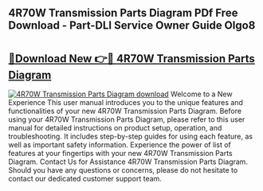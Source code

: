 ## 4R70W Transmission Parts Diagram PDf Free Download - Part-DLI Service Owner Guide Olgo8

# <h2><a href="http://dfk4qdt.blite.top/?on=4R70W+Transmission+Parts+Diagram">🔗Download New 👉🔴 4R70W Transmission Parts Diagram</a></h2>

[![4R70W Transmission Parts Diagram download](https://i.imgur.com/lujVjoI.png)](http://dfk4qdt.blite.top/?on=4R70W+Transmission+Parts+Diagram)
Welcome to a New Experience This user manual introduces you to the unique features and functionalities of your new 4R70W Transmission Parts Diagram. Before using your 4R70W Transmission Parts Diagram, please refer to this user manual for detailed instructions on product setup, operation, and troubleshooting. It includes step-by-step guides for using each feature, as well as important safety information. Experience the power of list of features at your fingertips with your new 4R70W Transmission Parts Diagram. Contact Us for Assistance 4R70W Transmission Parts Diagram. Should you have any questions or concerns, please do not hesitate to contact our dedicated customer support team.
